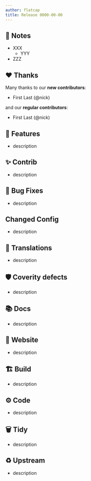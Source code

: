 ```yaml
---
author: flatcap
title: Release 0000-00-00
---
```


## :book: Notes

- XXX
  - YYY
- ZZZ

## :heart: Thanks

Many thanks to our **new contributors**:

- First Last (@nick)

and our **regular contributors**:

- First Last (@nick)

## :gift: Features

- description

## :sparkles: Contrib

- description

## :lady_beetle: Bug Fixes

- description

## Changed Config

- description

## :black_flag: Translations

- description

## :shield: Coverity defects

- description

## :books: Docs

- description

## :link: Website

- description

## :building_construction: Build

- description

## :gear: Code

- description

## :wastebasket: Tidy

- description

## :recycle: Upstream

- description

